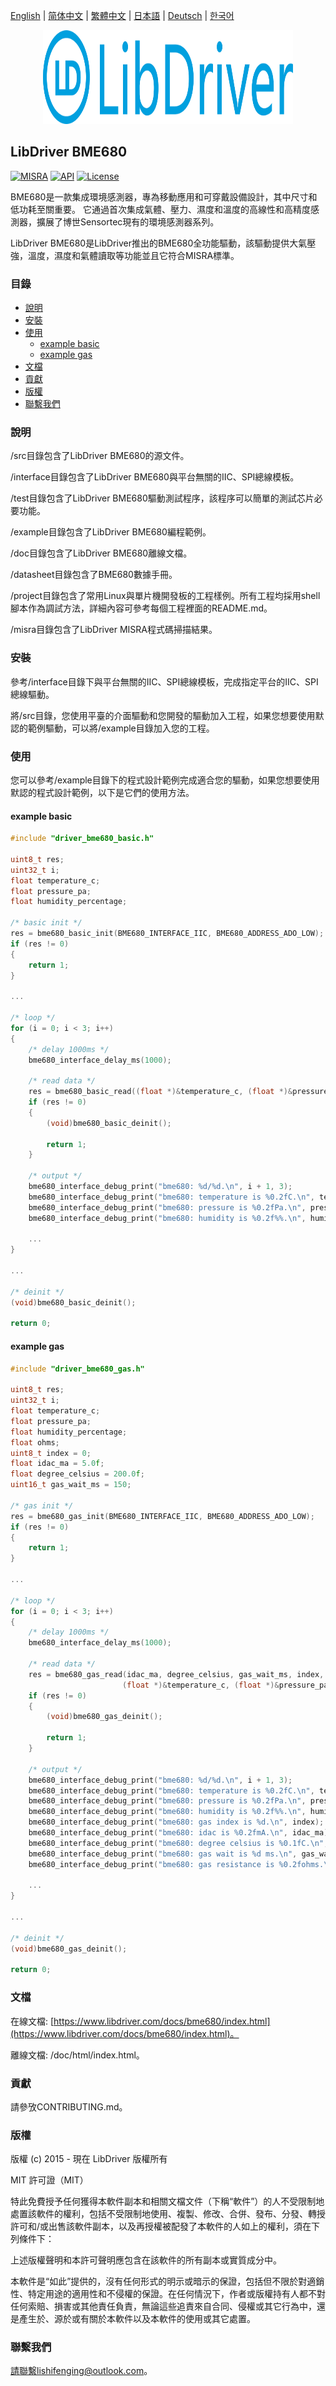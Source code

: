 [English](/README.md) | [ 简体中文](/README_zh-Hans.md) | [繁體中文](/README_zh-Hant.md) | [日本語](/README_ja.md) | [Deutsch](/README_de.md) | [한국어](/README_ko.md)

<div align=center>
<img src="/doc/image/logo.svg" width="400" height="150"/>
</div>

## LibDriver BME680

[![MISRA](https://img.shields.io/badge/misra-compliant-brightgreen.svg)](/misra/README.md) [![API](https://img.shields.io/badge/api-reference-blue.svg)](https://www.libdriver.com/docs/bme680/index.html) [![License](https://img.shields.io/badge/license-MIT-brightgreen.svg)](/LICENSE)

BME680是一款集成環境感測器，專為移動應用和可穿戴設備設計，其中尺寸和低功耗至關重要。 它通過首次集成氣體、壓力、濕度和溫度的高線性和高精度感測器，擴展了博世Sensortec現有的環境感測器系列。

LibDriver BME680是LibDriver推出的BME680全功能驅動，該驅動提供大氣壓強，溫度，濕度和氣體讀取等功能並且它符合MISRA標準。

### 目錄

  - [說明](#說明)
  - [安裝](#安裝)
  - [使用](#使用)
    - [example basic](#example-basic)
    - [example gas](#example-gas)
  - [文檔](#文檔)
  - [貢獻](#貢獻)
  - [版權](#版權)
  - [聯繫我們](#聯繫我們)

### 說明

/src目錄包含了LibDriver BME680的源文件。

/interface目錄包含了LibDriver BME680與平台無關的IIC、SPI總線模板。

/test目錄包含了LibDriver BME680驅動測試程序，該程序可以簡單的測試芯片必要功能。

/example目錄包含了LibDriver BME680編程範例。

/doc目錄包含了LibDriver BME680離線文檔。

/datasheet目錄包含了BME680數據手冊。

/project目錄包含了常用Linux與單片機開發板的工程樣例。所有工程均採用shell腳本作為調試方法，詳細內容可參考每個工程裡面的README.md。

/misra目錄包含了LibDriver MISRA程式碼掃描結果。

### 安裝

參考/interface目錄下與平台無關的IIC、SPI總線模板，完成指定平台的IIC、SPI總線驅動。

將/src目錄，您使用平臺的介面驅動和您開發的驅動加入工程，如果您想要使用默認的範例驅動，可以將/example目錄加入您的工程。

### 使用

您可以參考/example目錄下的程式設計範例完成適合您的驅動，如果您想要使用默認的程式設計範例，以下是它們的使用方法。

#### example basic

```C
#include "driver_bme680_basic.h"

uint8_t res;
uint32_t i;
float temperature_c;
float pressure_pa;
float humidity_percentage;

/* basic init */
res = bme680_basic_init(BME680_INTERFACE_IIC, BME680_ADDRESS_ADO_LOW);
if (res != 0)
{
    return 1;
}

...
    
/* loop */
for (i = 0; i < 3; i++)
{
    /* delay 1000ms */
    bme680_interface_delay_ms(1000);

    /* read data */
    res = bme680_basic_read((float *)&temperature_c, (float *)&pressure_pa, (float *)&humidity_percentage);
    if (res != 0)
    {
        (void)bme680_basic_deinit();

        return 1;
    }

    /* output */
    bme680_interface_debug_print("bme680: %d/%d.\n", i + 1, 3);
    bme680_interface_debug_print("bme680: temperature is %0.2fC.\n", temperature_c);
    bme680_interface_debug_print("bme680: pressure is %0.2fPa.\n", pressure_pa);
    bme680_interface_debug_print("bme680: humidity is %0.2f%%.\n", humidity_percentage);
    
    ...
}

...
    
/* deinit */
(void)bme680_basic_deinit();

return 0;
```

#### example gas

```C
#include "driver_bme680_gas.h"

uint8_t res;
uint32_t i;
float temperature_c;
float pressure_pa;
float humidity_percentage;
float ohms;
uint8_t index = 0;
float idac_ma = 5.0f;
float degree_celsius = 200.0f;
uint16_t gas_wait_ms = 150;

/* gas init */
res = bme680_gas_init(BME680_INTERFACE_IIC, BME680_ADDRESS_ADO_LOW);
if (res != 0)
{
    return 1;
}

...
    
/* loop */
for (i = 0; i < 3; i++)
{
    /* delay 1000ms */
    bme680_interface_delay_ms(1000);

    /* read data */
    res = bme680_gas_read(idac_ma, degree_celsius, gas_wait_ms, index,
                         (float *)&temperature_c, (float *)&pressure_pa, (float *)&humidity_percentage, (float *)&ohms);
    if (res != 0)
    {
        (void)bme680_gas_deinit();

        return 1;
    }

    /* output */
    bme680_interface_debug_print("bme680: %d/%d.\n", i + 1, 3);
    bme680_interface_debug_print("bme680: temperature is %0.2fC.\n", temperature_c);
    bme680_interface_debug_print("bme680: pressure is %0.2fPa.\n", pressure_pa);
    bme680_interface_debug_print("bme680: humidity is %0.2f%%.\n", humidity_percentage);
    bme680_interface_debug_print("bme680: gas index is %d.\n", index);
    bme680_interface_debug_print("bme680: idac is %0.2fmA.\n", idac_ma);
    bme680_interface_debug_print("bme680: degree celsius is %0.1fC.\n", degree_celsius);
    bme680_interface_debug_print("bme680: gas wait is %d ms.\n", gas_wait_ms);
    bme680_interface_debug_print("bme680: gas resistance is %0.2fohms.\n", ohms);
    
    ...
}

...
    
/* deinit */
(void)bme680_gas_deinit();

return 0;
```

### 文檔

在線文檔: [https://www.libdriver.com/docs/bme680/index.html](https://www.libdriver.com/docs/bme680/index.html)。

離線文檔: /doc/html/index.html。

### 貢獻

請參攷CONTRIBUTING.md。

### 版權

版權 (c) 2015 - 現在 LibDriver 版權所有

MIT 許可證（MIT）

特此免費授予任何獲得本軟件副本和相關文檔文件（下稱“軟件”）的人不受限制地處置該軟件的權利，包括不受限制地使用、複製、修改、合併、發布、分發、轉授許可和/或出售該軟件副本，以及再授權被配發了本軟件的人如上的權利，須在下列條件下：

上述版權聲明和本許可聲明應包含在該軟件的所有副本或實質成分中。

本軟件是“如此”提供的，沒有任何形式的明示或暗示的保證，包括但不限於對適銷性、特定用途的適用性和不侵權的保證。在任何情況下，作者或版權持有人都不對任何索賠、損害或其他責任負責，無論這些追責來自合同、侵權或其它行為中，還是產生於、源於或有關於本軟件以及本軟件的使用或其它處置。

### 聯繫我們

請聯繫lishifenging@outlook.com。
